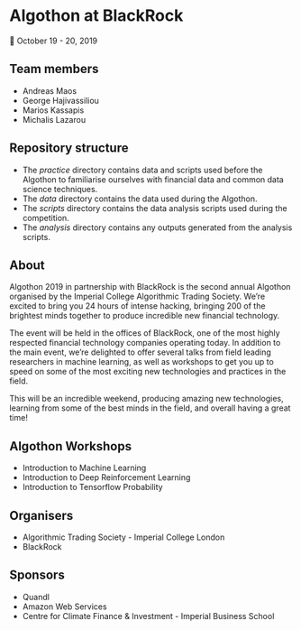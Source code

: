 # Algothon at BlackRock
:date: October 19 - 20, 2019

## Team members
* Andreas Maos
* George Hajivassiliou
* Marios Kassapis
* Michalis Lazarou

## Repository structure
* The *practice* directory contains data and scripts used before the Algothon to familiarise ourselves with financial data and common data science techniques.
* The *data* directory contains the data used during the Algothon.
* The *scripts* directory contains the data analysis scripts used during the competition.
* The *analysis* directory contains any outputs generated from the analysis scripts.

## About
Algothon 2019 in partnership with BlackRock is the second annual Algothon organised by the Imperial College Algorithmic Trading Society. We’re excited to bring you 24 hours of intense hacking, bringing 200 of the brightest minds together to produce incredible new financial technology.

The event will be held in the offices of BlackRock, one of the most highly respected financial technology companies operating today. In addition to the main event, we’re delighted to offer several talks from field leading researchers in machine learning, as well as workshops to get you up to speed on some of the most exciting new technologies and practices in the field.

This will be an incredible weekend, producing amazing new technologies, learning from some of the best minds in the field, and overall having a great time!

## Algothon Workshops
* Introduction to Machine Learning
* Introduction to Deep Reinforcement Learning
* Introduction to Tensorflow Probability

## Organisers
* Algorithmic Trading Society - Imperial College London
* BlackRock

## Sponsors
* Quandl
* Amazon Web Services
* Centre for Climate Finance & Investment - Imperial Business School

